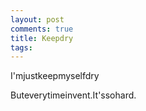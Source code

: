 ```yaml
---
layout: post
comments: true
title: Keepdry
tags: 
---
```

I'mjustkeepmyselfdry

Buteverytimeinvent.It'ssohard.

